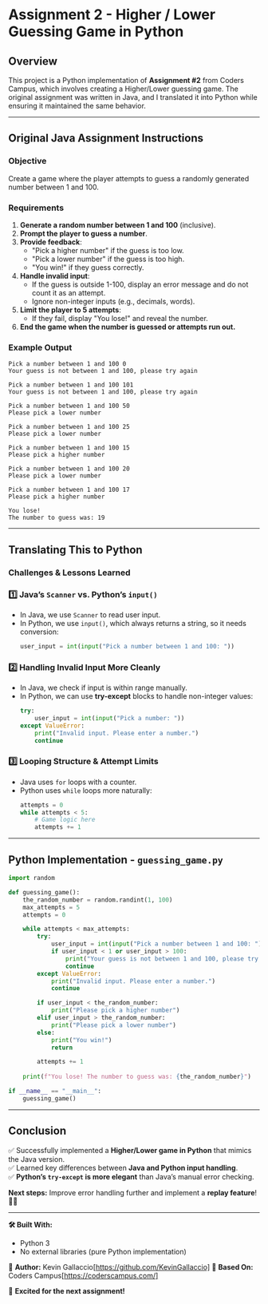 # Assignment 2 - Higher / Lower Guessing Game in Python

## **Overview**
This project is a Python implementation of **Assignment #2** from Coders Campus, which involves creating a Higher/Lower guessing game. The original assignment was written in Java, and I translated it into Python while ensuring it maintained the same behavior.

---

## **Original Java Assignment Instructions**

### **Objective**
Create a game where the player attempts to guess a randomly generated number between 1 and 100.

### **Requirements**
1. **Generate a random number between 1 and 100** (inclusive).
2. **Prompt the player to guess a number**.
3. **Provide feedback**:
   - "Pick a higher number" if the guess is too low.
   - "Pick a lower number" if the guess is too high.
   - "You win!" if they guess correctly.
4. **Handle invalid input**:
   - If the guess is outside 1-100, display an error message and do not count it as an attempt.
   - Ignore non-integer inputs (e.g., decimals, words).
5. **Limit the player to 5 attempts**:
   - If they fail, display "You lose!" and reveal the number.
6. **End the game when the number is guessed or attempts run out.**

### **Example Output**
```TEXT
Pick a number between 1 and 100 0
Your guess is not between 1 and 100, please try again

Pick a number between 1 and 100 101
Your guess is not between 1 and 100, please try again

Pick a number between 1 and 100 50
Please pick a lower number

Pick a number between 1 and 100 25
Please pick a lower number

Pick a number between 1 and 100 15
Please pick a higher number

Pick a number between 1 and 100 20
Please pick a lower number

Pick a number between 1 and 100 17
Please pick a higher number

You lose!
The number to guess was: 19
```

---

## **Translating This to Python**
### **Challenges & Lessons Learned**

### **1️⃣ Java’s `Scanner` vs. Python’s `input()`**
- In Java, we use `Scanner` to read user input.
- In Python, we use `input()`, which always returns a string, so it needs conversion:
  ```python
  user_input = int(input("Pick a number between 1 and 100: "))
  ```

### **2️⃣ Handling Invalid Input More Cleanly**
- In Java, we check if input is within range manually.
- In Python, we can use **try-except** blocks to handle non-integer values:
  ```python
  try:
      user_input = int(input("Pick a number: "))
  except ValueError:
      print("Invalid input. Please enter a number.")
      continue
  ```

### **3️⃣ Looping Structure & Attempt Limits**
- Java uses `for` loops with a counter.
- Python uses `while` loops more naturally:
  ```python
  attempts = 0
  while attempts < 5:
      # Game logic here
      attempts += 1
  ```

---

## **Python Implementation - `guessing_game.py`**
```python
import random

def guessing_game():
    the_random_number = random.randint(1, 100)
    max_attempts = 5
    attempts = 0

    while attempts < max_attempts:
        try:
            user_input = int(input("Pick a number between 1 and 100: "))
            if user_input < 1 or user_input > 100:
                print("Your guess is not between 1 and 100, please try again")
                continue
        except ValueError:
            print("Invalid input. Please enter a number.")
            continue

        if user_input < the_random_number:
            print("Please pick a higher number")
        elif user_input > the_random_number:
            print("Please pick a lower number")
        else:
            print("You win!")
            return

        attempts += 1
    
    print(f"You lose! The number to guess was: {the_random_number}")

if __name__ == "__main__":
    guessing_game()
```

---

## **Conclusion**
✅ Successfully implemented a **Higher/Lower game in Python** that mimics the Java version.  
✅ Learned key differences between **Java and Python input handling**.  
✅ **Python’s `try-except` is more elegant** than Java’s manual error checking.  

**Next steps:** Improve error handling further and implement a **replay feature**! 🚀🐍

---

**🛠️ Built With:**
- Python 3
- No external libraries (pure Python implementation)

📌 **Author:** Kevin Gallaccio[https://github.com/KevinGallaccio]
📌 **Based On:** Coders Campus[https://coderscampus.com/]

🚀 **Excited for the next assignment!**

